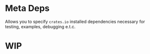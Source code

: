 # Meta Deps
Allows you to specify `crates.io` installed dependencies necessary for testing, examples, debugging e.t.c.

# WIP
